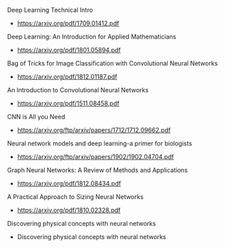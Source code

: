 Deep Learning Technical Intro 

* https://arxiv.org/pdf/1709.01412.pdf

Deep Learning: An Introduction for Applied
Mathematicians

* https://arxiv.org/pdf/1801.05894.pdf

Bag of Tricks for Image Classification with Convolutional Neural Networks

* https://arxiv.org/pdf/1812.01187.pdf

An Introduction to Convolutional Neural Networks

* https://arxiv.org/pdf/1511.08458.pdf

CNN is All you Need 

* https://arxiv.org/ftp/arxiv/papers/1712/1712.09662.pdf

Neural network models and deep learning-a primer for biologists

* https://arxiv.org/ftp/arxiv/papers/1902/1902.04704.pdf

Graph Neural Networks: A Review of Methods and Applications

* https://arxiv.org/pdf/1812.08434.pdf

A Practical Approach to Sizing Neural Networks

* https://arxiv.org/pdf/1810.02328.pdf

Discovering physical concepts with neural networks

* Discovering physical concepts
with neural networks
